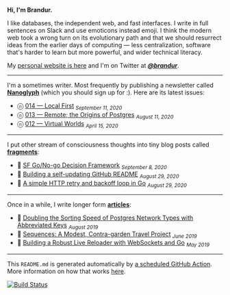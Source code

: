 **Hi, I'm Brandur.**

I like databases, the independent web, and fast interfaces. I write in full sentences on Slack and use emoticons instead emoji. I think the modern web took a wrong turn on its evolutionary path and that we should resurrect ideas from the earlier days of computing — less centralization, software that's harder to learn but more powerful, and wider technical literacy.

My [personal website is here](https://brandur.org) and I'm on Twitter at [***@brandur***](https://twitter.com/brandur).

---

I'm a sometimes writer. Most frequently by publishing a newsletter called [**Nanoglyph**](https://brandur.org/newsletter#nanoglyph) (which you should sign up for :). Here are its latest issues:

* ⓝ [014 — Local First](https://brandur.org/nanoglyphs/014-local-first) <sub><em>September 11, 2020</em></sub>
* ⓝ [013 — Remote; the Origins of Postgres](https://brandur.org/nanoglyphs/013-remote) <sub><em>August 11, 2020</em></sub>
* ⓝ [012 — Virtual Worlds](https://brandur.org/nanoglyphs/012-virtual-worlds) <sub><em>April 15, 2020</em></sub>

---

I put other stream of consciousness thoughts into tiny blog posts called [**fragments**](https://brandur.org/fragments):

* 🐚 [SF Go/No-go Decision Framework](https://brandur.org/fragments/sf-go-no-go) <sub><em>September 8, 2020</em></sub>
* 🐚 [Building a self-updating GitHub README](https://brandur.org/fragments/self-updating-github-readme) <sub><em>August 29, 2020</em></sub>
* 🐚 [A simple HTTP retry and backoff loop in Go](https://brandur.org/fragments/go-http-retry) <sub><em>August 29, 2020</em></sub>

---

Once in a while, I write longer form [**articles**](https://brandur.org/articles):

* 📖 [Doubling the Sorting Speed of Postgres Network Types with Abbreviated Keys](https://brandur.org/sortsupport-inet) <sub><em>August 2019</em></sub>
* 📖 [Sequences: A Modest, Contra-garden Travel Project](https://brandur.org/sequences-project) <sub><em>June 2019</em></sub>
* 📖 [Building a Robust Live Reloader with WebSockets and Go](https://brandur.org/live-reload) <sub><em>May 2019</em></sub>

---

This `README.md` is generated automatically by [a scheduled GitHub Action](https://github.com/brandur/brandur/blob/master/.github/workflows/ci.yml). More information on how that works [here](https://brandur.org/fragments/self-updating-github-readme).

[![Build Status](https://github.com/brandur/brandur/workflows/brandur%20CI/badge.svg)](https://github.com/brandur/brandur/actions)
